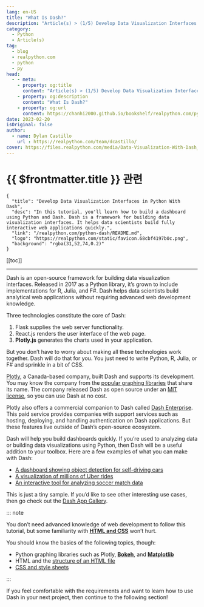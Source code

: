 ```yaml
---
lang: en-US
title: "What Is Dash?"
description: "Article(s) > (1/5) Develop Data Visualization Interfaces in Python With Dash"
category:
  - Python
  - Article(s)
tag:
  - blog
  - realpython.com
  - python
  - py
head:
  - - meta:
    - property: og:title
      content: "Article(s) > (1/5) Develop Data Visualization Interfaces in Python With Dash"
    - property: og:description
      content: "What Is Dash?"
    - property: og:url
      content: https://chanhi2000.github.io/bookshelf/realpython.com/python-dash/what-is-dash.html
date: 2023-02-20
isOriginal: false
author:
  - name: Dylan Castillo
    url : https://realpython.com/team/dcastillo/
cover: https://files.realpython.com/media/Data-Visualization-With-Dash_Watermarked.b3eae31c557f.jpg
---
```


# {{ $frontmatter.title }} 관련

```component VPCard
{
  "title": "Develop Data Visualization Interfaces in Python With Dash",
  "desc": "In this tutorial, you'll learn how to build a dashboard using Python and Dash. Dash is a framework for building data visualization interfaces. It helps data scientists build fully interactive web applications quickly.",
  "link": "/realpython.com/python-dash/README.md",
  "logo": "https://realpython.com/static/favicon.68cbf4197b0c.png",
  "background": "rgba(31,52,74,0.2)"
}
```

[[toc]]

---

<SiteInfo
  name="Develop Data Visualization Interfaces in Python With Dash"
  desc="In this tutorial, you'll learn how to build a dashboard using Python and Dash. Dash is a framework for building data visualization interfaces. It helps data scientists build fully interactive web applications quickly."
  url="https://realpython.com/python-dash#what-is-dash"
  logo="https://realpython.com/static/favicon.68cbf4197b0c.png"
  preview="https://files.realpython.com/media/Data-Visualization-With-Dash_Watermarked.b3eae31c557f.jpg"/>

Dash is an open-source framework for building data visualization interfaces. Released in 2017 as a Python library, it’s grown to include implementations for R, Julia, and F#. Dash helps data scientists build analytical web applications without requiring advanced web development knowledge.

Three technologies constitute the core of Dash:

1. <VPIcon icon="iconfont icon-flask"/>Flask supplies the web server functionality.
2. <VPIcon icon="fa-brands fa-react"/>React.js renders the user interface of the web page.
3. **Plotly.js** generates the charts used in your application.

But you don’t have to worry about making all these technologies work together. Dash will do that for you. You just need to write Python, R, Julia, or F# and sprinkle in a bit of CSS.

[<VPIcon icon="iconfont icon-plotly"/>Plotly](https://plotly.com/), a Canada-based company, built Dash and supports its development. You may know the company from the [<VPIcon icon="iconfont icon-plotly"/>popular graphing libraries](https://plotly.com/graphing-libraries/) that share its name. The company released Dash as open source under an [<VPIcon icon="fas fa-globe"/>MIT license](https://tldrlegal.com/license/mit-license), so you can use Dash at no cost.

Plotly also offers a commercial companion to Dash called [<VPIcon icon="iconfont icon-plotly"/>Dash Enterprise](https://plotly.com/dash/). This paid service provides companies with support services such as hosting, deploying, and handling authentication on Dash applications. But these features live outside of Dash’s open-source ecosystem.

Dash will help you build dashboards quickly. If you’re used to analyzing data or building data visualizations using Python, then Dash will be a useful addition to your toolbox. Here are a few examples of what you can make with Dash:

- [<VPIcon icon="fas fa-globe"/>A dashboard showing object detection for self-driving cars](https://dash.gallery/self-driving/)
- [<VPIcon icon="fas fa-globe"/>A visualization of millions of Uber rides](https://dash.gallery/dash-uber-rides-demo/)
- [<VPIcon icon="fas fa-globe"/>An interactive tool for analyzing soccer match data](https://dash.gallery/soccer-match-analytics/)

This is just a tiny sample. If you’d like to see other interesting use cases, then go check out the [<VPIcon icon="fas fa-globe"/>Dash App Gallery](https://dash.gallery/).

::: note

You don’t need advanced knowledge of web development to follow this tutorial, but some familiarity with [**HTML and CSS**](/realpython.com/html-css-python.md) won’t hurt.

You should know the basics of the following topics, though:

- Python graphing libraries such as Plotly, [**Bokeh**](/realpython.com/python-data-visualization-bokeh.md), and [**Matplotlib**](/realpython.com/python-matplotlib-guide.md)
- HTML and the [<VPIcon icon="fa-brands fa-firefox"/>structure of an HTML file](https://developer.mozilla.org/en-US/docs/Learn/HTML/Introduction_to_HTML/Getting_started)
- [<VPIcon icon="fa-brands fa-firefox"/>CSS and style sheets](https://developer.mozilla.org/en-US/docs/Learn/CSS/First_steps/Getting_started)

:::

If you feel comfortable with the requirements and want to learn how to use Dash in your next project, then continue to the following section!
